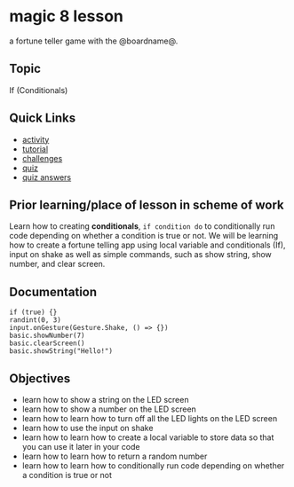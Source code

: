 # magic 8 lesson

a fortune teller game with the @boardname@.

## Topic

If (Conditionals)

## Quick Links

* [activity](/lessons/magic-8/activity)
* [tutorial](/lessons/magic-8/tutorial)
* [challenges](/lessons/magic-8/challenges)
* [quiz](/lessons/magic-8/quiz)
* [quiz answers](/lessons/magic-8/quiz-answers)

## Prior learning/place of lesson in scheme of work

Learn how to creating **conditionals**, `if condition do` to conditionally run code depending on whether a condition is true or not. We will be learning how to create a fortune telling app using local variable and conditionals (If), input on shake as well as simple commands, such as show string, show number, and clear screen.

## Documentation

```cards
if (true) {}
randint(0, 3)
input.onGesture(Gesture.Shake, () => {})
basic.showNumber(7)
basic.clearScreen()
basic.showString("Hello!")
```

## Objectives

* learn how to show a string on the LED screen
* learn how to show a number on the LED screen
* learn how to learn how to turn off all the LED lights on the LED screen
* learn how to use the input on shake
* learn how to learn how to create a local variable to store data so that you can use it later in your code
* learn how to learn how to return a random number
* learn how to learn how to conditionally run code depending on whether a condition is true or not

